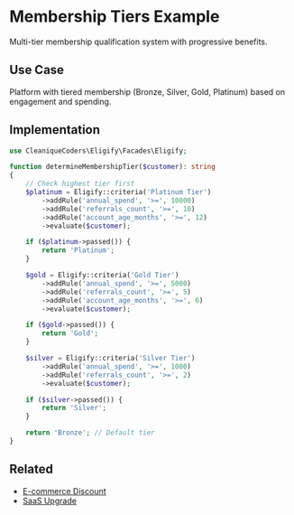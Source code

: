 # Membership Tiers Example

Multi-tier membership qualification system with progressive benefits.

## Use Case

Platform with tiered membership (Bronze, Silver, Gold, Platinum) based on engagement and spending.

## Implementation

```php
use CleaniqueCoders\Eligify\Facades\Eligify;

function determineMembershipTier($customer): string
{
    // Check highest tier first
    $platinum = Eligify::criteria('Platinum Tier')
        ->addRule('annual_spend', '>=', 10000)
        ->addRule('referrals_count', '>=', 10)
        ->addRule('account_age_months', '>=', 12)
        ->evaluate($customer);

    if ($platinum->passed()) {
        return 'Platinum';
    }

    $gold = Eligify::criteria('Gold Tier')
        ->addRule('annual_spend', '>=', 5000)
        ->addRule('referrals_count', '>=', 5)
        ->addRule('account_age_months', '>=', 6)
        ->evaluate($customer);

    if ($gold->passed()) {
        return 'Gold';
    }

    $silver = Eligify::criteria('Silver Tier')
        ->addRule('annual_spend', '>=', 1000)
        ->addRule('referrals_count', '>=', 2)
        ->evaluate($customer);

    if ($silver->passed()) {
        return 'Silver';
    }

    return 'Bronze'; // Default tier
}
```

## Related

- [E-commerce Discount](../intermediate/e-commerce.md)
- [SaaS Upgrade](saas-upgrade.md)

